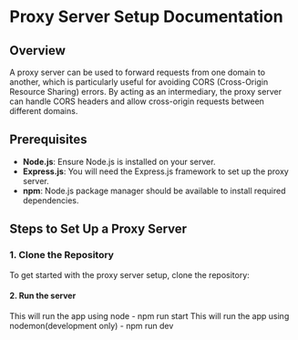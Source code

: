# Proxy Server Setup Documentation

## Overview
A proxy server can be used to forward requests from one domain to another, which is particularly useful for avoiding CORS (Cross-Origin Resource Sharing) errors. By acting as an intermediary, the proxy server can handle CORS headers and allow cross-origin requests between different domains.

## Prerequisites
- **Node.js**: Ensure Node.js is installed on your server.
- **Express.js**: You will need the Express.js framework to set up the proxy server.
- **npm**: Node.js package manager should be available to install required dependencies.

## Steps to Set Up a Proxy Server

### 1. Clone the Repository
To get started with the proxy server setup, clone the repository:

#### 2. Run the server 
 This will run the app using node -  npm run start
 This will run the app using nodemon(development only) -  npm run dev 

